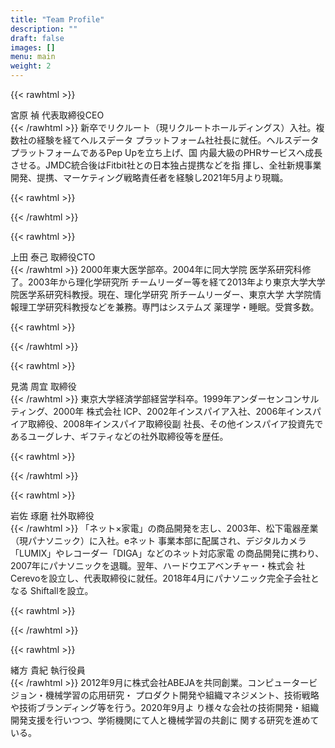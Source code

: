 ```yaml
---
title: "Team Profile"
description: ""
draft: false
images: []
menu: main
weight: 2
---
```



{{< rawhtml >}}<div class="about_name">宮原 禎 <span>代表取締役CEO</span></div>{{< /rawhtml >}}
新卒でリクルート（現リクルートホールディングス）入社。複数社の経験を経てヘルスデータ
プラットフォーム社社長に就任。ヘルスデータプラットフォームであるPep Upを立ち上げ、国
内最大級のPHRサービスへ成長させる。JMDC統合後はFitbit社との日本独占提携などを指
揮し、全社新規事業開発、提携、マーケティング戦略責任者を経験し2021年5月より現職。

{{< rawhtml >}}<div class="about_bar"><img src="../images/bar04.jpg" alt=""></div>{{< /rawhtml >}}


{{< rawhtml >}}<div class="about_name">上田 泰己 <span>取締役CTO</span></div>{{< /rawhtml >}}
2000年東大医学部卒。2004年に同大学院 医学系研究科修了。2003年から理化学研究所
チームリーダー等を経て2013年より東京大学大学院医学系研究科教授。現在、理化学研究
所チームリーダー、東京大学 大学院情報理工学研究科教授などを兼務。専門はシステムズ
薬理学・睡眠。受賞多数。

{{< rawhtml >}}<div class="about_bar"><img src="../images/bar04.jpg" alt=""></div>{{< /rawhtml >}}

{{< rawhtml >}}<div class="about_name">見満 周宜 <span>取締役</span></div>{{< /rawhtml >}}
東京大学経済学部経営学科卒。1999年アンダーセンコンサルティング、2000年 株式会社
ICP、2002年インスパイア入社、2006年インスパイア取締役、2008年インスパイア取締役副
社長、その他インスパイア投資先であるユーグレナ、ギフティなどの社外取締役等を歴任。

{{< rawhtml >}}<div class="about_bar"><img src="../images/bar04.jpg" alt=""></div>{{< /rawhtml >}}


{{< rawhtml >}}<div class="about_name">岩佐 琢磨 <span>社外取締役</span></div>{{< /rawhtml >}}
「ネット×家電」の商品開発を志し、2003年、松下電器産業（現パナソニック）に入社。eネット
事業本部に配属され、デジタルカメラ「LUMIX」やレコーダー「DIGA」などのネット対応家電
の商品開発に携わり、2007年にパナソニックを退職。翌年、ハードウエアベンチャー・株式会
社Cerevoを設立し、代表取締役に就任。2018年4月にパナソニック完全子会社となる
Shiftallを設立。

{{< rawhtml >}}<div class="about_bar"><img src="../images/bar04.jpg" alt=""></div>{{< /rawhtml >}}


{{< rawhtml >}}<div class="about_name">緒方 貴紀 <span>執行役員</span></div>{{< /rawhtml >}}
2012年9月に株式会社ABEJAを共同創業。コンピュータービジョン・機械学習の応用研究・
プロダクト開発や組織マネジメント、技術戦略や技術ブランディング等を行う。2020年9月よ
り様々な会社の技術開発・組織開発支援を行いつつ、学術機関にて人と機械学習の共創に
関する研究を進めている。